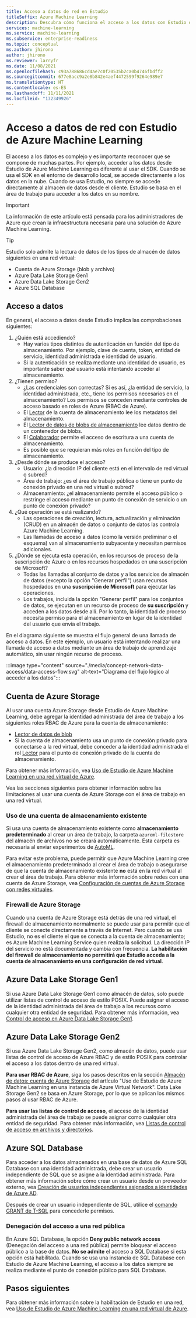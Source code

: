 ```yaml
---
title: Acceso a datos de red en Estudio
titleSuffix: Azure Machine Learning
description: Descubra cómo funciona el acceso a los datos con Estudio de Azure Machine Learning cuando el área de trabajo o el almacenamiento están en una red virtual.
services: machine-learning
ms.service: machine-learning
ms.subservice: enterprise-readiness
ms.topic: conceptual
ms.author: jhirono
author: jhirono
ms.reviewer: larryfr
ms.date: 11/08/2021
ms.openlocfilehash: c93a788686cd4ae7c0f20535b2ca0b4746fbdff2
ms.sourcegitcommit: 677e8acc9a2e8b842e4aef4472599f9264e989e7
ms.translationtype: HT
ms.contentlocale: es-ES
ms.lasthandoff: 11/11/2021
ms.locfileid: "132349926"
---
```

# <a name="network-data-access-with-azure-machine-learning-studio"></a>Acceso a datos de red con Estudio de Azure Machine Learning

El acceso a los datos es complejo y es importante reconocer que se compone de muchas partes. Por ejemplo, acceder a los datos desde Estudio de Azure Machine Learning es diferente al usar el SDK. Cuando se usa el SDK en el entorno de desarrollo local, se accede directamente a los datos en la nube. Cuando se usa Estudio, no siempre se accede directamente al almacén de datos desde el cliente. Estudio se basa en el área de trabajo para acceder a los datos en su nombre.

> [!IMPORTANT]
> La información de este artículo está pensada para los administradores de Azure que crean la infraestructura necesaria para una solución de Azure Machine Learning.

> [!TIP]
> Estudio solo admite la lectura de datos de los tipos de almacén de datos siguientes en una red virtual:
>
> * Cuenta de Azure Storage (blob y archivo)
> * Azure Data Lake Storage Gen1
> * Azure Data Lake Storage Gen2
> * Azure SQL Database

## <a name="data-access"></a>Acceso a datos

En general, el acceso a datos desde Estudio implica las comprobaciones siguientes:

1. ¿Quién está accediendo?
    - Hay varios tipos distintos de autenticación en función del tipo de almacenamiento. Por ejemplo, clave de cuenta, token, entidad de servicio, identidad administrada e identidad de usuario.
    - Si la autenticación se realiza mediante una identidad de usuario, es importante saber *qué* usuario está intentando acceder al almacenamiento.
2. ¿Tienen permiso?
    - ¿Las credenciales son correctas? Si es así, ¿la entidad de servicio, la identidad administrada, etc., tiene los permisos necesarios en el almacenamiento? Los permisos se conceden mediante controles de acceso basado en roles de Azure (RBAC de Azure).
    - El [Lector](/azure/role-based-access-control/built-in-roles#reader) de la cuenta de almacenamiento lee los metadatos del almacenamiento.
    - El [Lector de datos de blobs de almacenamiento](/azure/role-based-access-control/built-in-roles#storage-blob-data-reader) lee datos dentro de un contenedor de blobs.
    - El [Colaborador](/azure/role-based-access-control/built-in-roles#contributor) permite el acceso de escritura a una cuenta de almacenamiento.
    - Es posible que se requieran más roles en función del tipo de almacenamiento.
3. ¿Desde dónde se produce el acceso?
    - Usuario: ¿la dirección IP del cliente está en el intervalo de red virtual o subred?
    - Área de trabajo: ¿es el área de trabajo pública o tiene un punto de conexión privado en una red virtual o subred?
    - Almacenamiento: ¿el almacenamiento permite el acceso público o restringe el acceso mediante un punto de conexión de servicio o un punto de conexión privado?
4. ¿Qué operación se está realizando?
    - Las operaciones de creación, lectura, actualización y eliminación (CRUD) en un almacén de datos o conjunto de datos las controla Azure Machine Learning.
    - Las llamadas de acceso a datos (como la versión preliminar o el esquema) van al almacenamiento subyacente y necesitan permisos adicionales.
5. ¿Dónde se ejecuta esta operación, en los recursos de proceso de la suscripción de Azure o en los recursos hospedados en una suscripción de Microsoft?
    - Todas las llamadas al conjunto de datos y a los servicios de almacén de datos (excepto la opción "Generar perfil") usan recursos hospedados en una __suscripción de Microsoft__ para ejecutar las operaciones.
    - Los trabajos, incluida la opción "Generar perfil" para los conjuntos de datos, se ejecutan en un recurso de proceso de __su suscripción__ y acceden a los datos desde allí. Por lo tanto, la identidad de proceso necesita permiso para el almacenamiento en lugar de la identidad del usuario que envía el trabajo.

En el diagrama siguiente se muestra el flujo general de una llamada de acceso a datos. En este ejemplo, un usuario está intentando realizar una llamada de acceso a datos mediante un área de trabajo de aprendizaje automático, sin usar ningún recurso de proceso.

:::image type="content" source="./media/concept-network-data-access/data-access-flow.svg" alt-text="Diagrama del flujo lógico al acceder a los datos":::

## <a name="azure-storage-account"></a>Cuenta de Azure Storage

Al usar una cuenta Azure Storage desde Estudio de Azure Machine Learning, debe agregar la identidad administrada del área de trabajo a los siguientes roles RBAC de Azure para la cuenta de almacenamiento:

* [Lector de datos de blob](../role-based-access-control/built-in-roles.md#storage-blob-data-reader)
* Si la cuenta de almacenamiento usa un punto de conexión privado para conectarse a la red virtual, debe conceder a la identidad administrada el rol [Lector](../role-based-access-control/built-in-roles.md#reader) para el punto de conexión privado de la cuenta de almacenamiento.

Para obtener más información, vea [Uso de Estudio de Azure Machine Learning en una red virtual de Azure](how-to-enable-studio-virtual-network.md).

Vea las secciones siguientes para obtener información sobre las limitaciones al usar una cuenta de Azure Storage con el área de trabajo en una red virtual.
### <a name="using-an-existing-storage-account"></a>Uso de una cuenta de almacenamiento existente

Si usa una cuenta de almacenamiento existente como __almacenamiento predeterminado__ al crear un área de trabajo, la carpeta `azureml-filestore` del almacén de archivos no se creará automáticamente. Esta carpeta es necesaria al enviar experimentos de [AutoML](concept-automated-ml.md).

Para evitar este problema, puede permitir que Azure Machine Learning cree el almacenamiento predeterminado al crear el área de trabajo o asegurarse de que la cuenta de almacenamiento existente __no__ está en la red virtual al crear el área de trabajo. Para obtener más información sobre redes con una cuenta de Azure Storage, vea [Configuración de cuentas de Azure Storage con redes virtuales](/azure/storage/common/storage-network-security).

### <a name="azure-storage-firewall"></a>Firewall de Azure Storage

Cuando una cuenta de Azure Storage está detrás de una red virtual, el firewall de almacenamiento normalmente se puede usar para permitir que el cliente se conecte directamente a través de Internet. Pero cuando se usa Estudio, no es el cliente el que se conecta a la cuenta de almacenamiento; es Azure Machine Learning Service quien realiza la solicitud. La dirección IP del servicio no está documentada y cambia con frecuencia. __La habilitación del firewall de almacenamiento no permitirá que Estudio acceda a la cuenta de almacenamiento en una configuración de red virtual__.

## <a name="azure-data-lake-storage-gen1"></a>Azure Data Lake Storage Gen1

Si usa Azure Data Lake Storage Gen1 como almacén de datos, solo puede utilizar listas de control de acceso de estilo POSIX. Puede asignar el acceso de la identidad administrada del área de trabajo a los recursos como cualquier otra entidad de seguridad. Para obtener más información, vea [Control de acceso en Azure Data Lake Storage Gen1](../data-lake-store/data-lake-store-access-control.md).

## <a name="azure-data-lake-storage-gen2"></a>Azure Data Lake Storage Gen2

Si usa Azure Data Lake Storage Gen2, como almacén de datos, puede usar listas de control de acceso de Azure RBAC y de estilo POSIX para controlar el acceso a los datos dentro de una red virtual.

**Para usar RBAC de Azure**, siga los pasos descritos en la sección [Almacén de datos: cuenta de Azure Storage](how-to-enable-studio-virtual-network.md#datastore-azure-storage-account) del artículo "Uso de Estudio de Azure Machine Learning en una instancia de Azure Virtual Network". Data Lake Storage Gen2 se basa en Azure Storage, por lo que se aplican los mismos pasos al usar RBAC de Azure.

**Para usar las listas de control de acceso**, el acceso de la identidad administrada del área de trabajo se puede asignar como cualquier otra entidad de seguridad. Para obtener más información, vea [Listas de control de acceso en archivos y directorios](../storage/blobs/data-lake-storage-access-control.md#access-control-lists-on-files-and-directories).

## <a name="azure-sql-database"></a>Azure SQL Database

Para acceder a los datos almacenados en una base de datos de Azure SQL Database con una identidad administrada, debe crear un usuario independiente de SQL que se asigne a la identidad administrada. Para obtener más información sobre cómo crear un usuario desde un proveedor externo, vea [Creación de usuarios independientes asignados a identidades de Azure AD](../azure-sql/database/authentication-aad-configure.md#create-contained-users-mapped-to-azure-ad-identities).

Después de crear un usuario independiente de SQL, utilice el [comando GRANT de T-SQL](/sql/t-sql/statements/grant-object-permissions-transact-sql) para concederle permisos.

### <a name="deny-public-network-access"></a>Denegación del acceso a una red pública

En Azure SQL Database, la opción __Deny public network access__ (Denegación del acceso a una red pública) permite bloquear el acceso público a la base de datos. __No se admite__ el acceso a SQL Database si esta opción está habilitada. Cuando se usa una instancia de SQL Database con Estudio de Azure Machine Learning, el acceso a los datos siempre se realiza mediante el punto de conexión público para SQL Database.

## <a name="next-steps"></a>Pasos siguientes

Para obtener más información sobre la habilitación de Estudio en una red, vea [Uso de Estudio de Azure Machine Learning en una red virtual de Azure](how-to-enable-studio-virtual-network.md).

